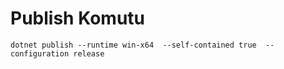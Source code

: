 # Publish Komutu
```
dotnet publish --runtime win-x64  --self-contained true  --configuration release
```
